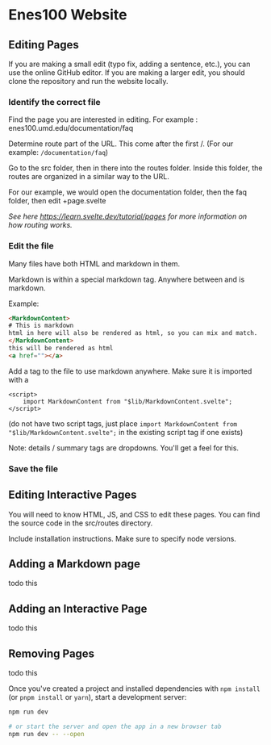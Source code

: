 # Enes100 Website

## Editing Pages
If you are making a small edit (typo fix, adding a sentence, etc.), you can use the online GitHub editor. 
If you are making a larger edit, you should clone the repository and run the website locally.

### Identify the correct file
Find the page you are interested in editing. For example : enes100.umd.edu/documentation/faq

Determine route part of the URL. This come after the first /.  (For our example: `/documentation/faq`)

Go to the src folder, then in there into the routes folder. Inside this folder, the routes are organized in a similar way to the URL.

For our example, we would open the documentation folder, then the faq folder, then edit +page.svelte

*See here https://learn.svelte.dev/tutorial/pages for more information on how routing works.*

### Edit the file

Many files have both HTML and markdown in them.

Markdown is within a special markdown tag. Anywhere between <MarkdownContent> and </MarkdownContent> is markdown.

Example:
```html
<MarkdownContent>
# This is markdown
html in here will also be rendered as html, so you can mix and match.
</MarkdownContent>
this will be rendered as html
<a href=""></a>
```

Add a <MarkdownContent> tag to the file to use markdown anywhere. Make sure it is imported with a 
```
<script>
    import MarkdownContent from "$lib/MarkdownContent.svelte";
</script>
```
(do not have two script tags, just place `import MarkdownContent from "$lib/MarkdownContent.svelte";` in the existing script tag if one exists)

Note: details / summary tags are dropdowns. You'll get a feel for this.

### Save the file


## Editing Interactive Pages
You will need to know HTML, JS, and CSS to edit these pages. You can find the source code in the src/routes directory.

Include installation instructions. Make sure to specify node versions.

## Adding a Markdown page
todo this

## Adding an Interactive Page
todo this

## Removing Pages
todo this

Once you've created a project and installed dependencies with `npm install` (or `pnpm install` or `yarn`), start a development server:
```bash
npm run dev

# or start the server and open the app in a new browser tab
npm run dev -- --open
```